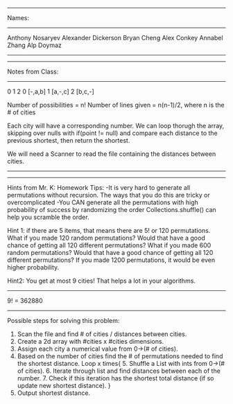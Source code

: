 ********************
Names:
********************
Anthony Nosaryev
Alexander Dickerson
Bryan Cheng
Alex Conkey
Annabel Zhang
Alp Doymaz
********************

********************
Notes from Class:
********************
   0 1 2
0 [-,a,b]
1 [a,-,c]
2 [b,c,-]

Number of possibilities = n!
Number of lines given = n(n-1)/2, where n is the # of cities

Each city will have a corresponding number.
We can loop thorugh the array, skipping over nulls with if(point != null) and compare each distance to the previous shortest, then return the shortest.

We will need a Scanner to read the file containing the distances between cities.
********************
********************
Hints from Mr. K:
Homework Tips:
-It is very hard to generate all permutations without recursion. The ways that you do this are tricky or overcomplicated
-You CAN generate all the permutations with high probability of success by randomizing the order Collections.shuffle() can help you scramble the order.

Hint 1:
if there are 5 items, that means there are 5! or 120 permutations.
What if you made 120 random permutations? Would that have a good chance of getting all 120 different permutations?
What if you made 600 random permutations? Would that have a good chance of getting all 120 different permutations?
If you made 1200 permutations, it would be even higher probability.

Hint2: You get at most 9 cities! That helps a lot in your algorithms.
********************
9! = 362880

********************
Possible steps for solving this problem:
1. Scan the file and find # of cities / distances between cities.
2. Create a 2d array with #cities x #cities dimensions.
3. Assign each city a numerical value from 0->(# of cities).
4. Based on the number of cities find the # of permutations needed to find the shortest distance.
   Loop x times{
      5. Shuffle a List with ints from 0->(# of cities).
      6. Iterate through list and find distances between each of the number.
      7. Check if this iteration has the shortest total distance (if so update new shortest distance).
   }
8. Output shortest distance.


